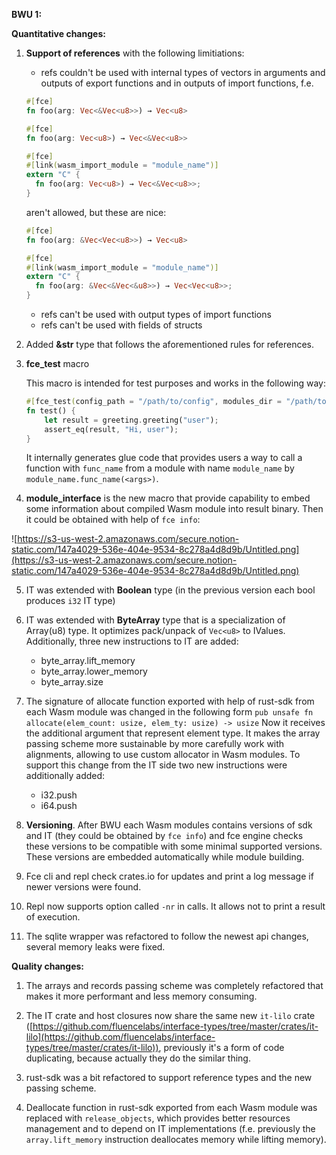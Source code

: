 **BWU 1:**

**Quantitative changes:**

1. **Support of references** with the following limitiations:
    - refs couldn't be used with internal types of vectors in arguments and outputs of export functions and in outputs of import functions, f.e.
     ```rust
    #[fce]
    fn foo(arg: Vec<&Vec<u8>>) → Vec<u8>
    ```

    ```rust
    #[fce]
    fn foo(arg: Vec<u8>) → Vec<&Vec<u8>>
   ```

    ```rust
    #[fce]
    #[link(wasm_import_module = "module_name")]
    extern "C" {
      fn foo(arg: Vec<u8>) → Vec<&Vec<u8>>;
    }
   ```

    aren't allowed, but these are nice:
    ```rust
    #[fce]
    fn foo(arg: &Vec<Vec<u8>>) → Vec<u8>
   ```

    ```rust
    #[fce]
    #[link(wasm_import_module = "module_name")]
    extern "C" {
      fn foo(arg: &Vec<&Vec<&u8>>) → Vec<Vec<u8>>;
    }
   ```
   
    - refs can't be used with output types of import functions
    - refs can't be used with fields of structs
    

2. Added **&str** type that follows the aforementioned rules for references.
   

3. **fce_test** macro

    This macro is intended for test purposes and works in the following way:

    ```rust
    #[fce_test(config_path = "/path/to/config", modules_dir = "/path/to/service/modules/dir")]
    fn test() { 
        let result = greeting.greeting("user");
        assert_eq(result, "Hi, user"); 
    }
   ```

    It internally generates glue code that provides users a way to call a function with `func_name` from a module with name `module_name` by `module_name.func_name(<args>)`.

4. **module_interface** is the new macro that provide capability to embed some information about compiled Wasm module into result binary. Then it could be obtained with help of `fce info`: 

![https://s3-us-west-2.amazonaws.com/secure.notion-static.com/147a4029-536e-404e-9534-8c278a4d8d9b/Untitled.png](https://s3-us-west-2.amazonaws.com/secure.notion-static.com/147a4029-536e-404e-9534-8c278a4d8d9b/Untitled.png)


5.  IT was extended with **Boolean** type (in the previous version each bool produces `i32` IT type)


6. IT was extended with **ByteArray** type that is a specialization of Array(u8) type. It optimizes pack/unpack of `Vec<u8>` to IValues. Additionally, three new instructions to IT are added:

   - byte_array.lift_memory
   - byte_array.lower_memory
   - byte_array.size


7. The signature of allocate function exported with help of rust-sdk from each Wasm module was changed in the following form
`pub unsafe fn allocate(elem_count: usize, elem_ty: usize) -> usize`
Now it receives the additional argument that represent element type. It makes the array passing scheme more sustainable by more carefully work with alignments, allowing to use custom allocator in Wasm modules. To support this change from the IT side two new instructions were additionally added:

   - i32.push
   - i64.push


8. **Versioning**. After BWU each Wasm modules contains versions of sdk and IT (they could be obtained by `fce info`) and fce engine checks these versions to be compatible with some minimal supported versions. These versions are embedded automatically while module building.


9. Fce cli and repl check crates.io for updates and print a log message if newer versions were found. 


10. Repl now supports option called `-nr` in calls. It allows not to print a result of execution.


11. The sqlite wrapper was refactored to follow the newest api changes, several memory leaks were fixed.


**Quality changes:**

1. The arrays and records passing scheme was completely refactored that makes it more performant and less memory consuming.
   

2. The IT crate and host closures now share the same new `it-lilo` crate ([https://github.com/fluencelabs/interface-types/tree/master/crates/it-lilo](https://github.com/fluencelabs/interface-types/tree/master/crates/it-lilo)), previously it's a form of code duplicating, because actually they do the similar thing.


3. rust-sdk was a bit refactored to support reference types and the new passing scheme.


4. Deallocate function in rust-sdk exported from each Wasm module was replaced with `release_objects`, which provides better resources management and to depend on IT implementations (f.e. previously the `array.lift_memory` instruction deallocates memory while lifting memory).
